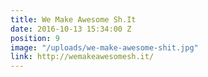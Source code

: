 ```yaml
---
title: We Make Awesome Sh.It
date: 2016-10-13 15:34:00 Z
position: 9
image: "/uploads/we-make-awesome-shit.jpg"
link: http://wemakeawesomesh.it/
---
```


